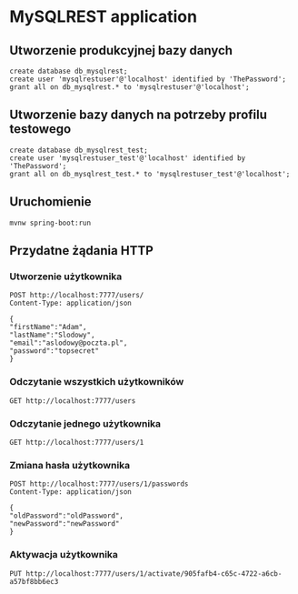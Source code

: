 # MySQLREST application

## Utworzenie produkcyjnej bazy danych

```
create database db_mysqlrest;
create user 'mysqlrestuser'@'localhost' identified by 'ThePassword';
grant all on db_mysqlrest.* to 'mysqlrestuser'@'localhost';
```

## Utworzenie bazy danych na potrzeby profilu testowego

```
create database db_mysqlrest_test;
create user 'mysqlrestuser_test'@'localhost' identified by 'ThePassword';
grant all on db_mysqlrest_test.* to 'mysqlrestuser_test'@'localhost';
```

## Uruchomienie

```
mvnw spring-boot:run
```
    
## Przydatne żądania HTTP

### Utworzenie użytkownika

```
POST http://localhost:7777/users/
Content-Type: application/json

{
"firstName":"Adam",
"lastName":"Slodowy",
"email":"aslodowy@poczta.pl",
"password":"topsecret"
}
```

### Odczytanie wszystkich użytkowników

```
GET http://localhost:7777/users
```

### Odczytanie jednego użytkownika

```
GET http://localhost:7777/users/1
```

### Zmiana hasła użytkownika

```
POST http://localhost:7777/users/1/passwords
Content-Type: application/json

{
"oldPassword":"oldPassword",
"newPassword":"newPassword"
}
```

### Aktywacja użytkownika

```
PUT http://localhost:7777/users/1/activate/905fafb4-c65c-4722-a6cb-a57bf8bb6ec3
```